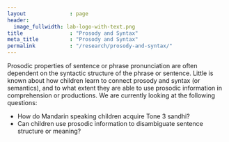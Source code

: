 ```yaml
---
layout              : page
header:
  image_fullwidth: lab-logo-with-text.png
title               : "Prosody and Syntax"
meta_title          : "Prosody and Syntax"
permalink           : "/research/prosody-and-syntax/"
---
```


Prosodic properties of sentence or phrase pronunciation are often dependent on the syntactic structure of the phrase or sentence. Little is known about how children learn to connect prosody and syntax (or semantics), and to what extent they are able to use prosodic information in comprehension or productions.   We are currently looking at the following questions:

-   How do Mandarin speaking children acquire Tone 3 sandhi?
-   Can children use prosodic information to disambiguate sentence structure or meaning?
